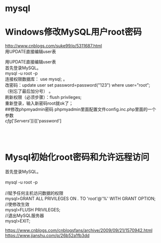 # mysql

# Windows修改MySQL用户root密码</br>
http://www.cnblogs.com/suke99/p/5311687.html
</br>
用UPDATE直接编辑user表</br>

用UPDATE直接编辑user表</br>
首先登录MySQL。</br>
mysql -u root -p</br>
连接权限数据库： use mysql; 。</br>
改密码：update user set password=password("123") where user="root";（别忘了最后加分号） 。 </br>
刷新权限（必须步骤）：flush privileges;</br>
重新登录，输入新密码root就ok了；</br>
##修改phpmyadmin密码 
phpmyadmin里面配置文件config.inc.php里面的一个参数</br>
$cfg['Servers'][$i]['password']
</br></br></br></br>



# Mysql初始化root密码和允许远程访问
首先登录MySQL。</br>
</br>
mysql -u root -p</br>
</br>
//赋予任何主机访问数据的权限</br>
mysql>GRANT ALL PRIVILEGES ON *.* TO 'root'@'%' WITH GRANT OPTION;</br>
//使修改生效</br>
mysql>FLUSH PRIVILEGES;</br>
//退出MySQL服务器</br>
mysql>EXIT;</br>

https://www.cnblogs.com/cnblogsfans/archive/2009/09/21/1570942.html
https://www.jianshu.com/p/26b52a1fb3dd
